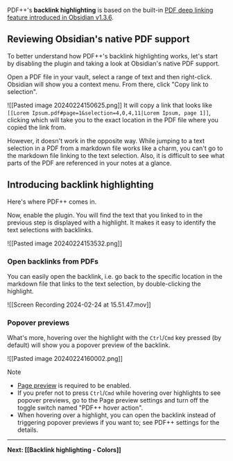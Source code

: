 PDF++'s **backlink highlighting** is based on the built-in [PDF deep linking feature introduced in Obsidian v1.3.6](https://www.reddit.com/r/ObsidianMD/comments/14jq9by/obsidian_136_adds_deep_linking_to_pdf_selections/).

## Reviewing Obsidian's native PDF support

To better understand how PDF++'s backlink highlighting works, let's start by disabling the plugin and taking a look at Obsidian's native PDF support.

Open a PDF file in your vault, select a range of text and then right-click.
Obsidian will show you a context menu. From there, click "Copy link to selection".

![[Pasted image 20240224150625.png]]
It will copy a link that looks like `[[Lorem Ipsum.pdf#page=1&selection=4,0,4,11|Lorem Ipsum, page 1]]`,  clicking which will take you to the exact location in the PDF file where you copied the link from.

However, it doesn't work in the opposite way. While jumping to a text selection in a PDF from a markdown file works like a charm, you can't go to the markdown file linking to the text selection.
Also, it is difficult to see what parts of the PDF are referenced in your notes at a glance.

## Introducing backlink highlighting

Here's where PDF++ comes in.

Now, enable the plugin. You will find the text that you linked to in the previous step is displayed with a highlight. It makes it easy to identify the text selections with backlinks.

![[Pasted image 20240224153532.png]]
### Open backlinks from PDFs

You can easily open the backlink, i.e. go back to the specific location in the markdown file that links to the text selection, by double-clicking the highlight.

![[Screen Recording 2024-02-24 at 15.51.47.mov]]

### Popover previews

What's more, hovering over the highlight with the `Ctrl`/`Cmd`  key pressed (by default) will show you a popover preview of the backlink.

![[Pasted image 20240224160002.png]]

> [!NOTE]
> - [Page preview](https://help.obsidian.md/Plugins/Page+preview) is required to be enabled.
> - If you prefer not to press `Ctrl`/`Cmd` while hovering over highlights to see popover previews, go to the Page preview settings and turn off the toggle switch named "PDF++ hover action".
> - When hovering over a highlight, you can open the backlink instead of triggering popover previews if you want to; see PDF++ settings for the details.

---

**Next: [[Backlink highlighting - Colors]]**
